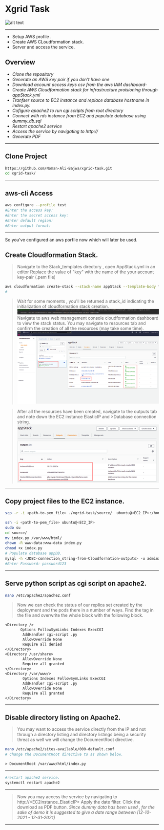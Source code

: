 # Xgrid Task
![alt text](https://www.pasha.org.pk/pashapk/2019/07/xgrid-logo-1.png?raw=true)


***

- Setup AWS profile .
- Create AWS CLoudformation stack.
- Server and access the service.


## Overview

- *Clone the repository*
- *Generate an AWS key pair if you don't have one*
- *Download account access keys csv from the aws IAM dashboard*- 
- *Create AWS Cloudformation stack for infrastructure proisioning through appStack.yml*
- *Tranfser source to EC2 instance and replace database hostname in index.py.*
- *Cofigure apache2 to run cgi scripts from root directory*
- *Connect with rds instance from EC2 and populate database using dummy_db.sql*
- *Restart apache2 service*
- *Access the service by navigating to http://<EC2-ElasticIP>*
- *Generate PDF*


---


## Clone Project

```sh
https://github.com/Noman-Ali-Bajwa/xgrid-task.git
cd xgrid-task/
```
---

## aws-cli Access
```sh
aws configure --profile test
#Enter the access key:
#Enter the secret access key:
#Enter default region:
#Enter output format:
```
---
So you've configured an aws porfile now which will later be used.
## Create Cloudformation Stack.
>Navigate to the Stack_templates directory , open AppStack.yml in an editor
>Replace the value of "key" with the name of the your account key-pair (.pem file)
```sh
aws cloudformation create-stack --stack-name appStack --template-body file://\$PWD/AppStack.yml --profile test --region us-east-1
#
```
>Wait for some moments , you'll be returned a stack_id indicating the initialization of cloudformation stack creation.
![alt text](https://github.com/Noman-Ali-Bajwa/xgrid-task/blob/main/stack_created.png?raw=true)
>Navigate to aws web management console cloudformation dashboard to view the stack status.
>You may navigate to resources tab and confirm the creation of all the resources (may take some time).
![alt text](https://github.com/Noman-Ali-Bajwa/xgrid-task/blob/main/appStack_dashboard.png?raw=true)

>After all the resources have been created, navigate to the outputs tab and note down the EC2 instance ElasticIP and >Database connection string.
![alt text](https://github.com/Noman-Ali-Bajwa/xgrid-task/blob/main/appStack_outputs.png?raw=true)
---
## Copy project files to the EC2 instance.
```sh
scp -r -i <path-to-pem_file> ./xgrid-task/source/  ubuntu@<EC2_IP>:/home/ubuntu/
```

```sh
ssh -i <path-to-pem_file> ubuntu@<EC2_IP>
sudo su
cd source/
mv index.py /var/www/html/
chown -R www-data:www-data index.py
chmod +x index.py
# Populate database appDB.
mysql -h <JDBC-connection_string-from-Cloudfornation-outputs> -u adminadmin -appDB -p < dummy_DB.sql
#Enter Password: password123
```
---

## Serve python script as cgi script on apache2.

```sh
nano /etc/apache2/apache2.conf
```
>Now we can check the status of our replica set created by the deployment and the pods there in a number of ways.
>Find the </Directory> tag in the file and overwrite the whole block with the following block.
```
<Directory />
       Options FollowSymLinks Indexes ExecCGI
        AddHandler cgi-script .py
        AllowOverride None
        Require all denied
</Directory>
<Directory /usr/share>
        AllowOverride None
        Require all granted
</Directory>
<Directory /var/www/>
        Options Indexes FollowSymLinks ExecCGI
        AddHandler cgi-script .py
        AllowOverride None
        Require all granted
</Directory>
```

---
## Disable directory listing on Apache2.
>You may want to access the service directly from the IP and not through a directory listing and directory listings being a security threat as well we will change the DocumentRoot directive.
```sh
nano /etc/apache2/sites-available/000-default.conf
# change the DocumentRoot directive to as shown below.
```
```
> DocumentRoot /var/www/html/index.py
```
---
```sh
#restart apache2 service.
systemctl restart apache2
```
---

>Now you may access the service by navigating to http://<EC2instance_ElasticIP>
Apply the date filter.
Click the download as PDF button.
*Since dummy data has been used , for the sake of demo it is suggested to give a date range between [12-10-2021 - 12-31-2021]*
---

